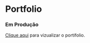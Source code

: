 # Portfolio 
<h3>Em Produção</h3>
<a href="https://ercklima.github.io/Portfolio/" target="_blank">Clique aqui</a> para vizualizar o portifolio.
